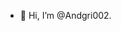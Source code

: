 - 👋 Hi, I’m @Andgri002.

<!---
Andgri002/Andgri002 is a ✨ special ✨ repository because its `README.md` (this file) appears on your GitHub profile.
You can click the Preview link to take a look at your changes.
--->
